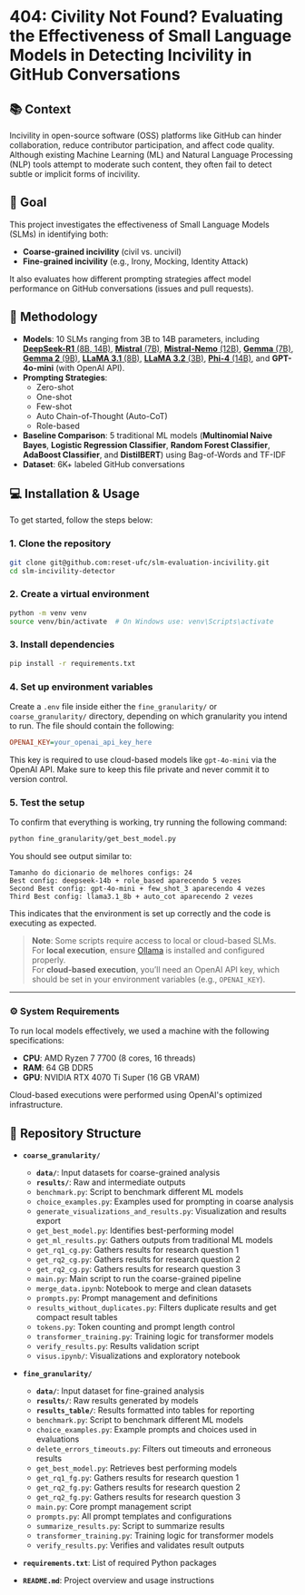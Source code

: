 # 404: Civility Not Found? Evaluating the Effectiveness of Small Language Models in Detecting Incivility in GitHub Conversations

## 📚 Context

Incivility in open-source software (OSS) platforms like GitHub can hinder collaboration, reduce contributor participation, and affect code quality. Although existing Machine Learning (ML) and Natural Language Processing (NLP) tools attempt to moderate such content, they often fail to detect subtle or implicit forms of incivility.

## 🎯 Goal

This project investigates the effectiveness of Small Language Models (SLMs) in identifying both:
- **Coarse-grained incivility** (civil vs. uncivil)
- **Fine-grained incivility** (e.g., Irony, Mocking, Identity Attack)

It also evaluates how different prompting strategies affect model performance on GitHub conversations (issues and pull requests).

## 🧪 Methodology

- **Models**: 10 SLMs ranging from 3B to 14B parameters, including [**DeepSeek-R1** (8B, 14B)](https://ollama.com/library/deepseek-r1), [**Mistral** (7B)](https://ollama.com/library/mistral), [**Mistral-Nemo** (12B)](https://ollama.com/library/mistral-nemo), [**Gemma** (7B)](https://ollama.com/library/gemma), [**Gemma 2** (9B)](https://ollama.com/library/gemma2), [**LLaMA 3.1** (8B)](https://ollama.com/library/llama3.1), [**LLaMA 3.2** (3B)](https://ollama.com/library/llama3.2), [**Phi-4** (14B)](https://ollama.com/library/phi4), and **GPT-4o-mini** (with OpenAI API).
- **Prompting Strategies**: 
  - Zero-shot
  - One-shot
  - Few-shot
  - Auto Chain-of-Thought (Auto-CoT)
  - Role-based
- **Baseline Comparison**: 5 traditional ML models (**Multinomial Naive Bayes**, **Logistic Regression Classifier**, **Random Forest Classifier**, **AdaBoost Classifier**, and **DistilBERT**) using Bag-of-Words and TF-IDF
- **Dataset**: 6K+ labeled GitHub conversations

## 💻 Installation & Usage

To get started, follow the steps below:

### 1. Clone the repository

```bash
git clone git@github.com:reset-ufc/slm-evaluation-incivility.git
cd slm-incivility-detector
```

### 2. Create a virtual environment

```bash
python -m venv venv
source venv/bin/activate  # On Windows use: venv\Scripts\activate
```

### 3. Install dependencies

```bash
pip install -r requirements.txt
```

### 4. Set up environment variables
Create a `.env` file inside either the `fine_granularity/` or `coarse_granularity/` directory, depending on which granularity you intend to run. The file should contain the following:

```ini
OPENAI_KEY=your_openai_api_key_here
```

This key is required to use cloud-based models like `gpt-4o-mini` via the OpenAI API.
Make sure to keep this file private and never commit it to version control.

### 5. Test the setup

To confirm that everything is working, try running the following command:

```bash
python fine_granularity/get_best_model.py
```

You should see output similar to:

```
Tamanho do dicionario de melhores configs: 24 
Best config: deepseek-14b + role_based aparecendo 5 vezes 
Second Best config: gpt-4o-mini + few_shot_3 aparecendo 4 vezes
Third Best config: llama3.1_8b + auto_cot aparecendo 2 vezes
```

This indicates that the environment is set up correctly and the code is executing as expected.

> **Note**: Some scripts require access to local or cloud-based SLMs.  
> For **local execution**, ensure [Ollama](https://ollama.com) is installed and configured properly.  
> For **cloud-based execution**, you’ll need an OpenAI API key, which should be set in your environment variables (e.g., `OPENAI_KEY`).

---

### ⚙️ System Requirements

To run local models effectively, we used a machine with the following specifications:

- **CPU**: AMD Ryzen 7 7700 (8 cores, 16 threads)
- **RAM**: 64 GB DDR5
- **GPU**: NVIDIA RTX 4070 Ti Super (16 GB VRAM)

Cloud-based executions were performed using OpenAI's optimized infrastructure.

## 📁 Repository Structure

- **`coarse_granularity/`**  
  - **`data/`**: Input datasets for coarse-grained analysis  
  - **`results/`**: Raw and intermediate outputs  
  - `benchmark.py`: Script to benchmark different ML models  
  - `choice_examples.py`: Examples used for prompting in coarse analysis  
  - `generate_visualizations_and_results.py`: Visualization and results export  
  - `get_best_model.py`: Identifies best-performing model  
  - `get_ml_results.py`: Gathers outputs from traditional ML models  
  - `get_rq1_cg.py`: Gathers results for research question 1  
  - `get_rq2_cg.py`: Gathers results for research question 2
  - `get_rq2_cg.py`: Gathers results for research question 3  
  - `main.py`: Main script to run the coarse-grained pipeline  
  - `merge_data.ipynb`: Notebook to merge and clean datasets  
  - `prompts.py`: Prompt management and definitions  
  - `results_without_duplicates.py`: Filters duplicate results and get compact result tables 
  - `tokens.py`: Token counting and prompt length control  
  - `transformer_training.py`: Training logic for transformer models  
  - `verify_results.py`: Results validation script  
  - `visus.ipynb/`: Visualizations and exploratory notebook  

- **`fine_granularity/`**  
  - **`data/`**: Input dataset for fine-grained analysis  
  - **`results/`**: Raw results generated by models  
  - **`results_table/`**: Results formatted into tables for reporting  
  - `benchmark.py`: Script to benchmark different ML models  
  - `choice_examples.py`: Example prompts and choices used in evaluations  
  - `delete_errors_timeouts.py`: Filters out timeouts and erroneous results  
  - `get_best_model.py`: Retrieves best performing models
  - `get_rq1_fg.py`: Gathers results for research question 1  
  - `get_rq2_fg.py`: Gathers results for research question 2
  - `get_rq2_fg.py`: Gathers results for research question 3
  - `main.py`: Core prompt management script  
  - `prompts.py`: All prompt templates and configurations  
  - `summarize_results.py`: Script to summarize results  
  - `transformer_training.py`: Training logic for transformer models  
  - `verify_results.py`: Verifies and validates result outputs  

- **`requirements.txt`**: List of required Python packages  
- **`README.md`**: Project overview and usage instructions
